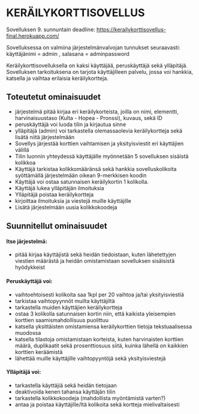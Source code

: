 # KERÄILYKORTTISOVELLUS

Sovelluksen 9. sunnuntain deadline: https://kerailykorttisovellus-final.herokuapp.com/

Sovelluksessa on valmiina järjestelmänvalvojan tunnukset seuraavasti: käyttäjänimi = admin , salasana = adminpassword 

Keräilykorttisovelluksella on kaksi käyttäjää, peruskäyttäjä sekä ylläpitäjä. Sovelluksen tarkoituksena on tarjota käyttäjilleen palvelu, jossa voi hankkia, katsella ja vaihtaa erilaisia keräilykortteja.

## Toteutetut ominaisuudet

- järjestelmä pitää kirjaa eri keräilykorteista, joilla on nimi, elementti, harvinaisuustaso (Kulta - Hopea - Pronssi), kuvaus, sekä ID
- peruskäyttäjä voi luoda tilin ja kirjautua sinne
- ylläpitäjä (admin) voi tarkastella olemassaolevia keräilykortteja sekä lisätä niitä järjestelmään
- Sovellys järjestää korttien vaihtamisen ja yksityisviestit eri käyttäjien välillä
- Tilin luonnin yhteydessä käyttäjälle myönnetään 5 sovelluksen sisäistä kolikkoa
- Käyttäjä tarkistaa kolikkomääränsä sekä hankkia sovelluskolikoita syöttämällä järjestelmään oikean 9-merkkisen koodin
- Käyttäjä voi ostaa satunnaisen keräilykortin 1 kolikolla.
- Käyttäjä lukea ylläpitäjän ilmoituksia
- Ylläpitäjä poistaa keräilykortteja
- kirjoittaa ilmoituksia ja viestejä muille käyttäjille
- Lisätä järjestelmään uusia kolikkokoodeja

## Suunnitellut ominaisuudet

#### Itse järjestelmä:

- pitää kirjaa käyttäjistä sekä heidän tiedoistaan, kuten lähetettyjen viestien määrästä ja heidän omistamistaan sovelluksen sisäisistä hyödykkeist

#### Peruskäyttäjä voi:


- vaihtoehtoisesti kolikoita saa 1kpl per 20 vaihtoa ja/tai yksityisviestiä
- tarkistaa vaihtopyynnöt muilta käyttäjiltä
- tarkastella muiden käyttäjien keräilykortteja 
- ostaa 3 kolikolla satunnaisen kortin niin, että kaikista yleisempien korttien saamismahdollisuus puolittuu
- katsella yksittäisten omistamiensa keräilykorttien tietoja tekstuaalisessa muodossa
- katsella tilastoja omistamistaan korteista, kuten harvinaisten korttien määrä, duplikaatit sekä prosenttiosuus siitä, kuinka lähellä on kaikkien korttien keräämistä
- lähettää muille käyttäjille vaihtopyyntöjä sekä yksityisviestejä


#### Ylläpitäjä voi:

- tarkastella käyttäjiä sekä heidän tietojaan
- deaktivoida kenen tahansa käyttäjän tilin
- tarkastella kolikkokoodeja (mahdollista myöntämistä varten?)
- antaa ja poistaa käyttäjille/ltä kolikoita sekä kortteja mielivaltaisesti
